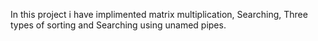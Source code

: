 In this project i have implimented matrix multiplication, Searching, Three types of sorting and Searching using unamed pipes.